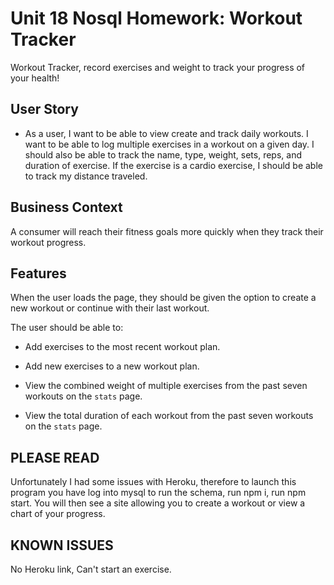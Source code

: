 # Unit 18 Nosql Homework: Workout Tracker

Workout Tracker, record exercises and weight to track your progress of your health!

## User Story

* As a user, I want to be able to view create and track daily workouts. I want to be able to log multiple exercises in a workout on a given day. I should also be able to track the name, type, weight, sets, reps, and duration of exercise. If the exercise is a cardio exercise, I should be able to track my distance traveled.


## Business Context

A consumer will reach their fitness goals more quickly when they track their workout progress.

## Features

When the user loads the page, they should be given the option to create a new workout or continue with their last workout.

The user should be able to:

  * Add exercises to the most recent workout plan.

  * Add new exercises to a new workout plan.

  * View the combined weight of multiple exercises from the past seven workouts on the `stats` page.

  * View the total duration of each workout from the past seven workouts on the `stats` page.


## PLEASE READ
Unfortunately I had some issues with Heroku, therefore to launch this program you have log into mysql to run the schema, run npm i, run npm start.
You will then see a site allowing you to create a workout or view a chart of your progress.

## KNOWN ISSUES 
No Heroku link, Can't start an exercise.
